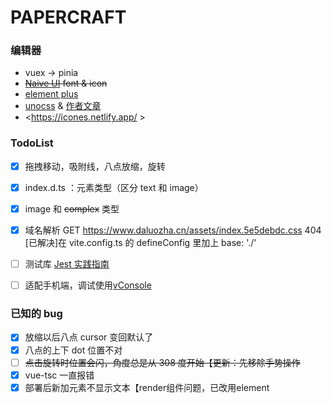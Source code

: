 # PAPERCRAFT



### 编辑器
- vuex -> pinia
- ~~[Naive UI](https://www.naiveui.com/zh-CN/light) font & icon~~
- [element plus](https://element-plus.gitee.io/zh-CN/)
- [unocss](https://uno.antfu.me/) & [作者文章](https://antfu.me/posts/reimagine-atomic-css-zh)
- <https://icones.netlify.app/ >



### TodoList

- [x] 拖拽移动，吸附线，八点放缩，旋转
- [x] index.d.ts ：元素类型（区分 text 和 image）
- [x] image 和  ~~complex~~ 类型
- [x] 域名解析 GET https://www.daluozha.cn/assets/index.5e5debdc.css 404 [已解决]在 vite.config.ts 的 defineConfig 里加上 base: './'
- [ ] 测试库 [Jest 实践指南](https://github.yanhaixiang.com/jest-tutorial/)
- [ ] 适配手机端，调试使用[vConsole](https://github.com/Tencent/vConsole)



### 已知的 bug
- [x] 放缩以后八点 cursor 变回默认了
- [x] 八点的上下 dot 位置不对
- [ ] ~~点击旋转时位置会闪，角度总是从 308 度开始【更新：先移除手势操作~~
- [x] vue-tsc 一直报错
- [x] 部署后新加元素不显示文本【render组件问题，已改用element